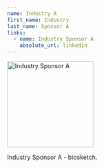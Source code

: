 ```yaml
---
name: Industry A
first_name: Industry
last_name: Sponsor A
links:
  - name: Industry Sponsor A
    absolute_url: linkedin
---
```


<img src="/bart25/assets/images/unknown-rt.jpeg" alt="Industry Sponsor A" width="200"/>

Industry Sponsor A - biosketch.